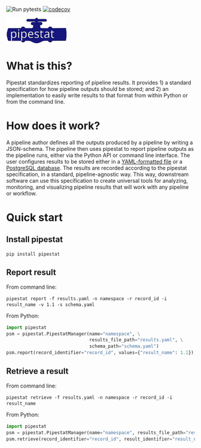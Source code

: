 ![Run pytests](https://github.com/pepkit/pipestat/workflows/Run%20pytests/badge.svg)
[![codecov](https://codecov.io/gh/pepkit/pipestat/branch/master/graph/badge.svg?token=O07MXSQZ32)](https://codecov.io/gh/pepkit/pipestat)

<img src="https://raw.githubusercontent.com/pepkit/pipestat/master/docs/img/pipestat_logo.svg?sanitize=true" alt="pipestat" height="70"/><br>

# What is this?

Pipestat standardizes reporting of pipeline results. It provides 1) a standard specification for how pipeline outputs should be stored; and 2) an implementation to easily write results to that format from within Python or from the command line.

# How does it work?

A pipeline author defines all the outputs produced by a pipeline by writing a JSON-schema. The pipeline then uses pipestat to report pipeline outputs as the pipeline runs, either via the Python API or command line interface. The user configures results to be stored either in a [YAML-formatted file](https://yaml.org/spec/1.2/spec.html) or a [PostgreSQL database](https://www.postgresql.org/). The results are recorded according to the pipestat specification, in a standard, pipeline-agnostic way. This way, downstream software can use this specification to create universal tools for analyzing, monitoring, and visualizing pipeline results that will work with any pipeline or workflow.


# Quick start

## Install pipestat

```console
pip install pipestat
```

## Report result

From command line:

```console
pipestat report -f results.yaml -n namespace -r record_id -i result_name -v 1.1 -s schema.yaml
```

From Python:

```python
import pipestat
psm = pipestat.PipestatManager(name="namespace", \
							   results_file_path="results.yaml", \
							   schema_path="schema.yaml")
psm.report(record_identifier="record_id", values={"result_name": 1.1})
```
 
## Retrieve a result

From command line:

```console
pipestat retrieve -f results.yaml -n namespace -r record_id -i result_name
```

From Python:

```python
import pipestat
psm = pipestat.PipestatManager(name="namespace", results_file_path="results.yaml")
psm.retrieve(record_identifier="record_id", result_identifier="result_name")
```
 

